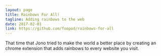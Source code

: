 ```yaml
---
layout: page
title: Rainbows For All!
tagline: Adding rainbows to the web 
date: 2017-02-01
link: https://github.com/foopod/rainbows-for-all
---
```


That time that Jono tried to make the world a better place by creating an chrome extension that adds rainbows to every website you visit.

